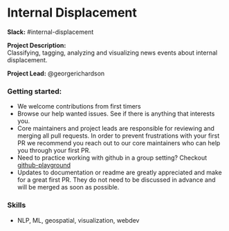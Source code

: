 # Internal Displacement

**Slack:** #internal-displacement

**Project Description:**  
Classifying, tagging, analyzing and visualizing news events about internal displacement.

**Project Lead:**
@georgerichardson

### Getting started:
* We welcome contributions from first timers
* Browse our help wanted issues. See if there is anything that interests you.
* Core maintainers and project leads are responsible for reviewing and merging all pull requests. In order to prevent frustrations with your first PR we recommend you reach out to our core maintainers who can help you through your first PR.
* Need to practice working with github in a group setting? Checkout [github-playground](https://github.com/Data4Democracy/github-playground)
* Updates to documentation or readme are greatly appreciated and make for a great first PR. They do not need to be discussed in advance and will be merged as soon as possible.


### Skills
* NLP, ML, geospatial, visualization, webdev